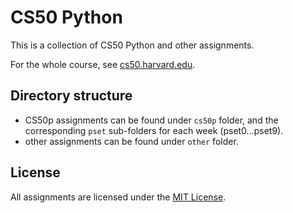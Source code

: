 # CS50 Python

This is a collection of CS50 Python and other assignments.

For the whole course, see [cs50.harvard.edu](https://cs50.harvard.edu/python/).

## Directory structure

- CS50p assignments can be found under `cs50p` folder, and the corresponding `pset` sub-folders for each week (pset0...pset9).
- other assignments can be found under `other` folder.

## License

All assignments are licensed under the [MIT License](LICENSE).
